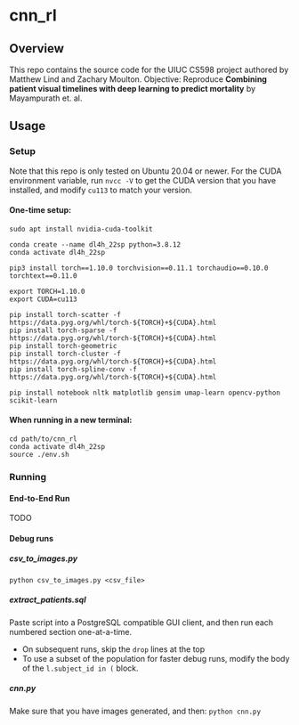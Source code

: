 # cnn_rl

## Overview
This repo contains the source code for the UIUC CS598 project authored by Matthew Lind and Zachary Moulton. Objective: Reproduce __Combining patient visual timelines with deep
learning to predict mortality__ by Mayampurath et. al.

## Usage
### Setup
Note that this repo is only tested on Ubuntu 20.04 or newer. For the CUDA environment variable, run `nvcc -V` to get the CUDA version that you have installed, and modify `cu113` to match your version.
#### One-time setup:

```
sudo apt install nvidia-cuda-toolkit

conda create --name dl4h_22sp python=3.8.12
conda activate dl4h_22sp

pip3 install torch==1.10.0 torchvision==0.11.1 torchaudio==0.10.0 torchtext==0.11.0

export TORCH=1.10.0
export CUDA=cu113

pip install torch-scatter -f https://data.pyg.org/whl/torch-${TORCH}+${CUDA}.html
pip install torch-sparse -f https://data.pyg.org/whl/torch-${TORCH}+${CUDA}.html
pip install torch-geometric
pip install torch-cluster -f https://data.pyg.org/whl/torch-${TORCH}+${CUDA}.html
pip install torch-spline-conv -f https://data.pyg.org/whl/torch-${TORCH}+${CUDA}.html

pip install notebook nltk matplotlib gensim umap-learn opencv-python scikit-learn
```
#### When running in a new terminal:
```
cd path/to/cnn_rl
conda activate dl4h_22sp
source ./env.sh
```

### Running
#### End-to-End Run
TODO


#### Debug runs
##### csv_to_images.py
`python csv_to_images.py <csv_file>`

##### extract_patients.sql
Paste script into a PostgreSQL compatible GUI client, and then run each numbered section one-at-a-time.
* On subsequent runs, skip the `drop` lines at the top
* To use a subset of the population for faster debug runs, modify the body of the `l.subject_id in (` block.

##### cnn.py
Make sure that you have images generated, and then:
`python cnn.py`
